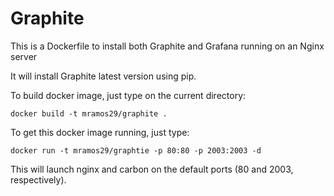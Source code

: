 # Graphite

This is a Dockerfile to install both Graphite and Grafana running on an Nginx server

It will install Graphite latest version using pip.

To build docker image, just type on the current directory:

	docker build -t mramos29/graphite .

To get this docker image running, just type:

	docker run -t mramos29/graphtie -p 80:80 -p 2003:2003 -d

This will launch nginx and carbon on the default ports (80 and 2003, respectively).
